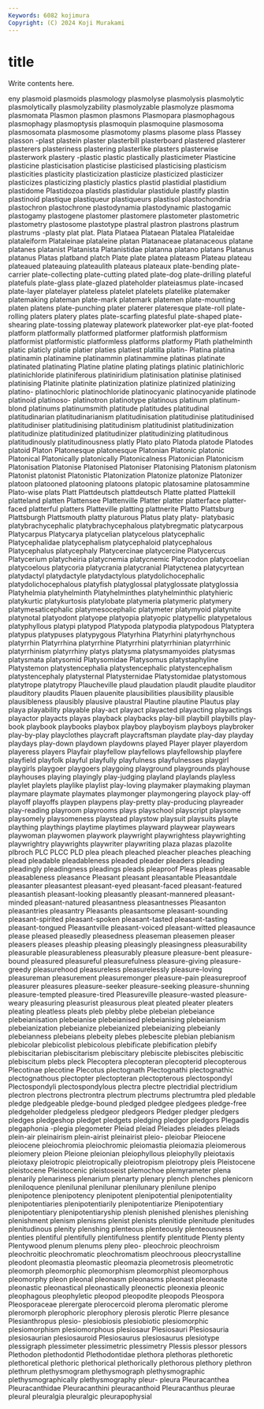 ```yaml
---
Keywords: 6082 kojimura
Copyright: (C) 2024 Koji Murakami
---
```


# title

Write contents here.



eny plasmoid
plasmoids plasmology plasmolyse plasmolysis plasmolytic plasmolytically plasmolyzability plasmolyzable plasmolyze plasmoma
plasmomata Plasmon plasmon plasmons Plasmopara plasmophagous plasmophagy plasmoptysis plasmoquin plasmoquine
plasmosoma plasmosomata plasmosome plasmotomy plasms plasome plass Plassey plasson -plast
plastein plaster plasterbill plasterboard plastered plasterer plasterers plasteriness plastering plasterlike
plasters plasterwise plasterwork plastery -plastic plastic plastically plasticimeter Plasticine plasticine
plasticisation plasticise plasticised plasticising plasticism plasticities plasticity plasticization plasticize plasticized
plasticizer plasticizes plasticizing plasticly plastics plastid plastidial plastidium plastidome Plastidozoa
plastids plastidular plastidule plastify plastin plastinoid plastique plastiqueur plastiqueurs plastisol
plastochondria plastochron plastochrone plastodynamia plastodynamic plastogamic plastogamy plastogene plastomer plastomere
plastometer plastometric plastometry plastosome plastotype plastral plastron plastrons plastrum plastrums
-plasty plat plat. Plata Plataea Plataean Platalea Plataleidae plataleiform Plataleinae
plataleine platan Platanaceae platanaceous platane platanes platanist Platanista Platanistidae platanna
platano platans Platanus platanus Platas platband platch Plate plate platea
plateasm Plateau plateau plateaued plateauing plateaulith plateaus plateaux plate-bending plate-carrier
plate-collecting plate-cutting plated plate-dog plate-drilling plateful platefuls plate-glass plate-glazed plateholder
plateiasmus plate-incased plate-layer platelayer plateless platelet platelets platelike platemaker platemaking
plateman plate-mark platemark platemen plate-mounting platen platens plate-punching plater platerer
plateresque plate-roll plate-rolling platers platery plates plate-scarfing platesful plate-shaped plate-shearing
plate-tossing plateway platework plateworker plat-eye plat-footed platform platformally platformed platformer
platformish platformism platformist platformistic platformless platforms platformy Plath plathelminth platic
platicly platie platier platies platiest platilla platin- Platina platina platinamin
platinamine platinammin platinammine platinas platinate platinated platinating Platine platine plating
platings platinic platinichloric platinichloride platiniferous platiniridium platinisation platinise platinised platinising
Platinite platinite platinization platinize platinized platinizing platino- platinochloric platinochloride platinocyanic
platinocyanide platinode platinoid platinoso- platinotron platinotype platinous platinum platinum-blond platinums
platinumsmith platitude platitudes platitudinal platitudinarian platitudinarianism platitudinisation platitudinise platitudinised platitudiniser
platitudinising platitudinism platitudinist platitudinization platitudinize platitudinized platitudinizer platitudinizing platitudinous platitudinously
platitudinousness platly Plato plato Platoda platode Platodes platoid Platon Platonesque
platonesque Platonian Platonic platonic Platonical Platonically platonically Platonicalness Platonician Platonicism
Platonisation Platonise Platonised Platoniser Platonising Platonism platonism Platonist platonist Platonistic
Platonization Platonize platonize Platonizer platoon platooned platooning platoons platopic platosamine
platosammine Plato-wise plats Platt Plattdeutsch plattdeutsch Platte platted Plattekill platteland
platten Plattensee Plattenville Platter platter platterface platter-faced platterful platters Platteville
platting plattnerite Platto Plattsburg Plattsburgh Plattsmouth platty platurous Platus platy
platy- platybasic platybrachycephalic platybrachycephalous platybregmatic platycarpous Platycarpus Platycarya platycelian platycelous
platycephalic Platycephalidae platycephalism platycephaloid platycephalous Platycephalus platycephaly Platycercinae platycercine Platycercus
Platycerium platycheiria platycnemia platycnemic Platycodon platycoelian platycoelous platycoria platycrania platycranial
Platyctenea platycyrtean platydactyl platydactyle platydactylous platydolichocephalic platydolichocephalous platyfish platyglossal platyglossate
platyglossia Platyhelmia platyhelminth Platyhelminthes platyhelminthic platyhieric platykurtic platykurtosis platylobate platymeria
platymeric platymery platymesaticephalic platymesocephalic platymeter platymyoid platynite platynotal platyodont platyope
platyopia platyopic platypellic platypetalous platyphyllous platypi platypod Platypoda platypodia platypodous
Platyptera platypus platypuses platypygous Platyrhina Platyrhini platyrhynchous platyrrhin Platyrrhina platyrrhine
Platyrrhini platyrrhinian platyrrhinic platyrrhinism platyrrhiny platys platysma platysmamyoides platysmas platysmata
platysomid Platysomidae Platysomus platystaphyline Platystemon platystencephalia platystencephalic platystencephalism platystencephaly platysternal
Platysternidae Platystomidae platystomous platytrope platytropy Plaucheville plaud plaudation plaudit plaudite
plauditor plauditory plaudits Plauen plauenite plausibilities plausibility plausible plausibleness plausibly
plausive plaustral Plautine plautine Plautus play playa playability playable play-act
playact playacted playacting playactings playactor playacts playas playback playbacks play-bill
playbill playbills play-book playbook playbooks playbox playboy playboyism playboys playbroker
play-by-play playclothes playcraft playcraftsman playdate play-day playday playdays play-down playdown
playdowns played Player player playerdom playeress players Playfair playfellow playfellows
playfellowship playfere playfield playfolk playful playfully playfulness playfulnesses playgirl playgirls
playgoer playgoers playgoing playground playgrounds playhouse playhouses playing playingly play-judging
playland playlands playless playlet playlets playlike playlist play-loving playmaker playmaking
playman playmare playmate playmates playmonger playmongering playock play-off playoff playoffs
playpen playpens play-pretty play-producing playreader play-reading playroom playrooms plays playschool
playscript playsome playsomely playsomeness playstead playstow playsuit playsuits playte plaything
playthings playtime playtimes playward playwear playwears playwoman playwomen playwork playwright
playwrightess playwrighting playwrightry playwrights playwriter playwriting plaza plazas plazolite plbroch
PLC PLCC PLD plea pleach pleached pleacher pleaches pleaching plead
pleadable pleadableness pleaded pleader pleaders pleading pleadingly pleadingness pleadings pleads
pleaproof Pleas pleas pleasable pleasableness pleasance Pleasant pleasant pleasantable Pleasantdale
pleasanter pleasantest pleasant-eyed pleasant-faced pleasant-featured pleasantish pleasant-looking pleasantly pleasant-mannered pleasant-minded
pleasant-natured pleasantness pleasantnesses Pleasanton pleasantries pleasantry Pleasants pleasantsome pleasant-sounding pleasant-spirited
pleasant-spoken pleasant-tasted pleasant-tasting pleasant-tongued Pleasantville pleasant-voiced pleasant-witted pleasaunce please pleased
pleasedly pleasedness pleaseman pleasemen pleaser pleasers pleases pleaship pleasing pleasingly
pleasingness pleasurability pleasurable pleasurableness pleasurably pleasure pleasure-bent pleasure-bound pleasured pleasureful
pleasurefulness pleasure-giving pleasure-greedy pleasurehood pleasureless pleasurelessly pleasure-loving pleasureman pleasurement pleasuremonger
pleasure-pain pleasureproof pleasurer pleasures pleasure-seeker pleasure-seeking pleasure-shunning pleasure-tempted pleasure-tired Pleasureville
pleasure-wasted pleasure-weary pleasuring pleasurist pleasurous pleat pleated pleater pleaters pleating
pleatless pleats pleb plebby plebe plebeian plebeiance plebeianisation plebeianise plebeianised
plebeianising plebeianism plebeianization plebeianize plebeianized plebeianizing plebeianly plebeianness plebeians plebeity
plebes plebescite plebian plebianism plebicolar plebicolist plebicolous plebificate plebification plebify
plebiscitarian plebiscitarism plebiscitary plebiscite plebiscites plebiscitic plebiscitum plebs pleck Plecoptera
plecopteran plecopterid plecopterous Plecotinae plecotine Plecotus plectognath Plectognathi plectognathic plectognathous
plectopter plectopteran plectopterous plectospondyl Plectospondyli plectospondylous plectra plectre plectridial plectridium
plectron plectrons plectrontra plectrum plectrums plectrumtra pled pledable pledge pledgeable
pledge-bound pledged pledgee pledgees pledge-free pledgeholder pledgeless pledgeor pledgeors Pledger
pledger pledgers pledges pledgeshop pledget pledgets pledging pledgor pledgors Plegadis
plegaphonia -plegia plegometer Pleiad pleiad Pleiades pleiades pleiads plein-air pleinairism
plein-airist pleinairist pleio- pleiobar Pleiocene pleiocene pleiochromia pleiochromic pleiomastia pleiomazia
pleiomerous pleiomery pleion Pleione pleionian pleiophyllous pleiophylly pleiotaxis pleiotaxy pleiotropic
pleiotropically pleiotropism pleiotropy pleis Pleistocene pleistocene Pleistocenic pleistoseist plemochoe plemyrameter
plena plenarily plenariness plenarium plenarty plenary plench plenches plenicorn pleniloquence
plenilunal plenilunar plenilunary plenilune plenipo plenipotence plenipotency plenipotent plenipotential plenipotentiality
plenipotentiaries plenipotentiarily plenipotentiarize Plenipotentiary plenipotentiary plenipotentiaryship plenish plenished plenishes plenishing
plenishment plenism plenisms plenist plenists plenitide plenitude plenitudes plenitudinous plenity
plenshing plenteous plenteously plenteousness plenties plentiful plentifully plentifulness plentify plentitude
Plenty plenty Plentywood plenum plenums pleny pleo- pleochroic pleochroism pleochroitic
pleochromatic pleochromatism pleochroous pleocrystalline pleodont pleomastia pleomastic pleomazia pleometrosis pleometrotic
pleomorph pleomorphic pleomorphism pleomorphist pleomorphous pleomorphy pleon pleonal pleonasm pleonasms
pleonast pleonaste pleonastic pleonastical pleonastically pleonectic pleonexia pleonic pleophagous pleophyletic
pleopod pleopodite pleopods Pleospora Pleosporaceae plerergate plerocercoid pleroma pleromatic plerome
pleromorph plerophoric plerophory plerosis plerotic Plerre plesance Plesianthropus plesio- plesiobiosis
plesiobiotic plesiomorphic plesiomorphism plesiomorphous plesiosaur Plesiosauri Plesiosauria plesiosaurian plesiosauroid Plesiosaurus
plesiosaurus plesiotype plessigraph plessimeter plessimetric plessimetry Plessis plessor plessors Plethodon
plethodontid Plethodontidae plethora plethoras plethoretic plethoretical plethoric plethorical plethorically plethorous
plethory plethron plethrum plethysmogram plethysmograph plethysmographic plethysmographically plethysmography pleur- pleura
Pleuracanthea Pleuracanthidae Pleuracanthini pleuracanthoid Pleuracanthus pleurae pleural pleuralgia pleuralgic pleurapophysial
